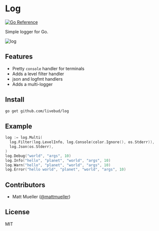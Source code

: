 # Log

[![Go Reference](https://pkg.go.dev/badge/github.com/livebud/log.svg)](https://pkg.go.dev/github.com/livebud/log)

Simple logger for Go.

![log](https://user-images.githubusercontent.com/170299/272141127-b7357640-0418-4739-9b4f-199662da4a1e.png)

## Features

- Pretty `console` handler for terminals
- Adds a level filter handler
- json and logfmt handlers
- Adds a multi-logger

## Install

```sh
go get github.com/livebud/log
```

## Example

```go
log := log.Multi(
  log.Filter(log.LevelInfo, log.Console(color.Ignore(), os.Stderr)),
  log.Json(os.Stderr),
)
log.Debug("world", "args", 10)
log.Info("hello", "planet", "world", "args", 10)
log.Warn("hello", "planet", "world", "args", 10)
log.Error("hello world", "planet", "world", "args", 10)
```

## Contributors

- Matt Mueller ([@mattmueller](https://twitter.com/mattmueller))

## License

MIT
